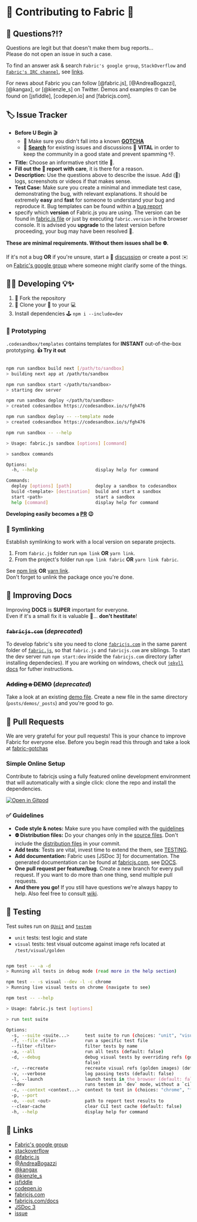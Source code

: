 # 🎉 Contributing to Fabric 🥳


## 🧐 Questions?!? 

Questions are legit but that doesn't make them bug reports...\
Please do not open an issue in such a case.

To find an answer ask & search `Fabric's google group`, `StackOverflow` and [`Fabric's IRC channel`](irc://irc.freenode.net/#fabric.js), see [links](#-links).

For news about Fabric you can follow [@fabric.js], [@AndreaBogazzi], [@kangax], or [@kienzle_s] on Twitter.
Demos and examples 🤓 can be found on [jsfiddle], [codepen.io] and [fabricjs.com].


## 🏷️ Issue Tracker 

- **Before U Begin** 🎬
  - 📌 Make sure you didn't fall into a known [**GOTCHA**](http://fabricjs.com/fabric-gotchas)
  - 🔎 [**Search**](https://github.com/fabricjs/fabric.js/search?q=&ref=cmdform&type=Issues) for existing issues and discussions 🔋 **VITAL** in order to keep the community in a good state and prevent spamming 👎.
- **Title:** 
   Choose an informative short title 🧿.
- **Fill out the 🐛 report with care**, it is there for a reason.
- **Description:** 
   Use the questions above to describe the issue. Add (📎) logs, screenshots or videos if that makes sense.
- **Test Case:** 
   Make sure you create a minimal and immediate test case, demonstrating the bug, with relevant explanations. It should be extremely **easy** and **fast** for someone to understand your bug and reproduce it. Bug templates can be found within a [bug report](https://github.com/fabricjs/fabric.js/issues/new?assignees=&labels=&template=bug_report.md)
- specify which **version** of Fabric.js you are using. The version can be found in [fabric.js file](https://github.com/fabricjs/fabric.js/blob/master/dist/fabric.js#L5) or just by executing `fabric.version` in the browser console. It is advised you **upgrade** to the latest version before proceeding, your bug may have been resolved 🦋.

**These are minimal requirements. Without them issues shall be ⛔.**

If it's not a bug **OR** if you're unsure, start a 🤠 [discussion](https://github.com/fabricjs/fabric.js/discussions) or create a post ✉️ on [Fabric's google group](groups.google.com/forum/?fromgroups#!forum/fabricjs) where someone might clarify some of the things.



## 🚧🎢 Developing 💡✨

1. 🍴 Fork the repository
1. 💾 Clone your 🍴 to your 💻
1. Install dependencies 🕹️ `npm i --include=dev`

### 🧭 Prototyping 
`.codesandbox/templates` contains templates for **INSTANT** out-of-the-box prototyping.
**👍 Try it out** 

```bash

npm run sandbox build next [/path/to/sandbox]
> building next app at /path/to/sandbox

npm run sandbox start </path/to/sandbox>
> starting dev server

npm run sandbox deploy </path/to/sandbox>
> created codesandbox https://codesandbox.io/s/fgh476

npm run sandbox deploy -- --template node
> created codesandbox https://codesandbox.io/s/fgh476

npm run sandbox -- --help

> Usage: fabric.js sandbox [options] [command]

> sandbox commands

Options:
  -h, --help                      display help for command

Commands:
  deploy [options] [path]         deploy a sandbox to codesandbox
  build <template> [destination]  build and start a sandbox
  start <path>                    start a sandbox
  help [command]                  display help for command

```

**Developing easily becomes a [PR](#-pull-requests) 😉**

### 🔮 Symlinking 
Establish symlinking to work with a local version on separate projects.

1. From `fabric.js` folder run `npm link` **OR** `yarn link`.
1. From the project's folder run `npm link fabric` **OR** `yarn link fabric`.

See [npm link](https://docs.npmjs.com/cli/v8/commands/npm-link) **OR** [yarn link](https://yarnpkg.com/cli/link).\
Don't forget to unlink the package once you're done.


## 🔎 Improving Docs 

Improving **DOCS** is **SUPER** important for everyone.\
Even if it's a small fix it is valuable 💎... **don't hestitate**!

### ~~`fabricjs.com`~~ (*deprecated*)

To develop fabric's site you need to clone [`fabricjs.com`](https://github.com/fabricjs/fabricjs.com) in the same parent folder of [`fabric.js`](https://github.com/fabricjs/fabric.js), so that `fabric.js` and `fabricjs.com` are siblings.
To start the dev server run `npm start:dev` inside the `fabricjs.com` directory (after installing dependecies).
If you are working on windows, check out [`jekyll` docs](https://jekyllrb.com/docs/installation/) for futher instructions.

### ~~Adding a DEMO~~ (*deprecated*)
Take a look at an existing [demo file](https://github.com/fabricjs/fabricjs.com/blob/gh-pages/posts/demos/_posts/2020-2-15-custom-control-render.md).
Create a new file in the same directory (`posts/demos/_posts`) and you're good to go.



## 🚀 Pull Requests 

We are very grateful for your pull requests! This is your chance to improve Fabric for everyone else.
Before you begin read this through and take a look at [fabric-gotchas](http://fabricjs.com/fabric-gotchas)

### Simple Online Setup

Contribute to fabricjs using a fully featured online development environment that will automatically with a single click: clone the repo and install the dependencies.

[![Open in Gitpod](https://gitpod.io/button/open-in-gitpod.svg)](https://gitpod.io/from-referrer/)

### ✅ Guidelines 

- **Code style & notes:** Make sure you have complied with the [guidelines](https://github.com/fabricjs/fabric.js/wiki/How-to-contribute-to-Fabric#code-style-notes)
- **⛔ Distribution files:** Do your changes only in the [source files](https://github.com/fabricjs/fabric.js/tree/master/src). Don't include the [distribution files](https://github.com/fabricjs/fabric.js/tree/master/dist) in your commit.
- **Add tests**: Tests are vital, invest time to extend the them, see [TESTING](#🧪-testing).
- **Add documentation:** Fabric uses [JSDoc 3] for documentation. The generated documentation can be found at [fabricjs.com](http://fabricjs.com/docs), see [DOCS](#🔎-improving-docs).
- **One pull request per feature/bug**. Create a new branch for every pull request. If you want to do more than one thing, send multiple pull requests.
- **And there you go!** If you still have questions we're always happy to help. Also feel free to consult [wiki](https://github.com/fabricjs/fabric.js/wiki/How-to-contribute-to-Fabric).



## 🧪 Testing 
Test suites run on [`QUnit`](https://qunitjs.com/) and [`testem`](https://github.com/testem/testem)
- `unit` tests: test logic and state
- `visual` tests: test visual outcome against image refs located at `/test/visual/golden`

```bash

npm test -- -a -d
> Running all tests in debug mode (read more in the help section)

npm test -- -s visual --dev -l -c chrome
> Running live visual tests on chrome (navigate to see)

npm test -- --help

> Usage: fabric.js test [options]

> run test suite

Options:
  -s, --suite <suite...>      test suite to run (choices: "unit", "visual")
  -f, --file <file>           run a specific test file
  --filter <filter>           filter tests by name
  -a, --all                   run all tests (default: false)
  -d, --debug                 debug visual tests by overriding refs (golden images) in case of visual changes (default:
                              false)
  -r, --recreate              recreate visual refs (golden images) (default: false)
  -v, --verbose               log passing tests (default: false)
  -l, --launch                launch tests in the browser (default: false)
  --dev                       runs testem in `dev` mode, without a `ci` flag (default: false)
  -c, --context <context...>  context to test in (choices: "chrome", "firefox", "node", default: ["chrome","node"])
  -p, --port
  -o, --out <out>             path to report test results to
  --clear-cache               clear CLI test cache (default: false)
  -h, --help                  display help for command

```


## 🚩 Links 

- [Fabric's google group](https://groups.google.com/forum/#!forum/fabricjs)
- [stackoverflow](http://stackoverflow.com/questions/tagged/fabricjs)
- [@fabric.js](https://twitter.com/fabricjs)
- [@AndreaBogazzi](https://twitter.com/AndreaBogazzi)
- [@kangax](https://twitter.com/kangax)
- [@kienzle_s](https://twitter.com/kienzle_s)
- [jsfiddle](http://jsfiddle.net/user/fabricjs/fiddles)
- [codepen.io](http://codepen.io/tag/fabricjs)
- [fabricjs.com](http://fabricjs.com/demos)
- [fabricjs.com/docs](http://fabricjs.com/docs)
- [JSDoc 3](http://usejsdoc.org/)
- [issue](https://github.com/fabric/fabric.js/issues)
